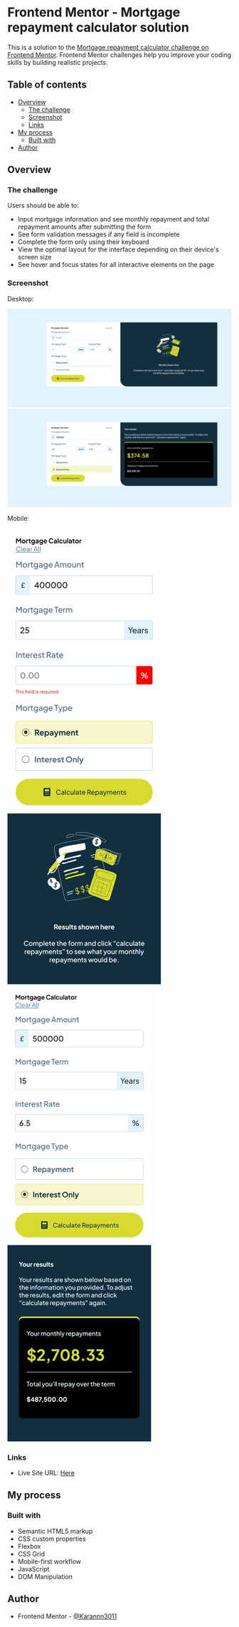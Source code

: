 # Frontend Mentor - Mortgage repayment calculator solution

This is a solution to the [Mortgage repayment calculator challenge on Frontend Mentor](https://www.frontendmentor.io/challenges/mortgage-repayment-calculator-Galx1LXK73). Frontend Mentor challenges help you improve your coding skills by building realistic projects. 

## Table of contents

- [Overview](#overview)
  - [The challenge](#the-challenge)
  - [Screenshot](#screenshot)
  - [Links](#links)
- [My process](#my-process)
  - [Built with](#built-with)
- [Author](#author)

## Overview

### The challenge

Users should be able to:

- Input mortgage information and see monthly repayment and total repayment amounts after submitting the form
- See form validation messages if any field is incomplete
- Complete the form only using their keyboard
- View the optimal layout for the interface depending on their device's screen size
- See hover and focus states for all interactive elements on the page

### Screenshot

Desktop:

![](dd1.png)
![](dd2.png)

Mobile:

![](md1.png)
![](md2.png)


### Links

- Live Site URL: [Here](https://karannn3011.github.io/mortgage-calculate-frontendmentor)

## My process

### Built with

- Semantic HTML5 markup
- CSS custom properties
- Flexbox
- CSS Grid
- Mobile-first workflow
- JavaScript
- DOM Manipulation

## Author

- Frontend Mentor - [@Karannn3011](https://www.frontendmentor.io/profile/Karannn3011)



